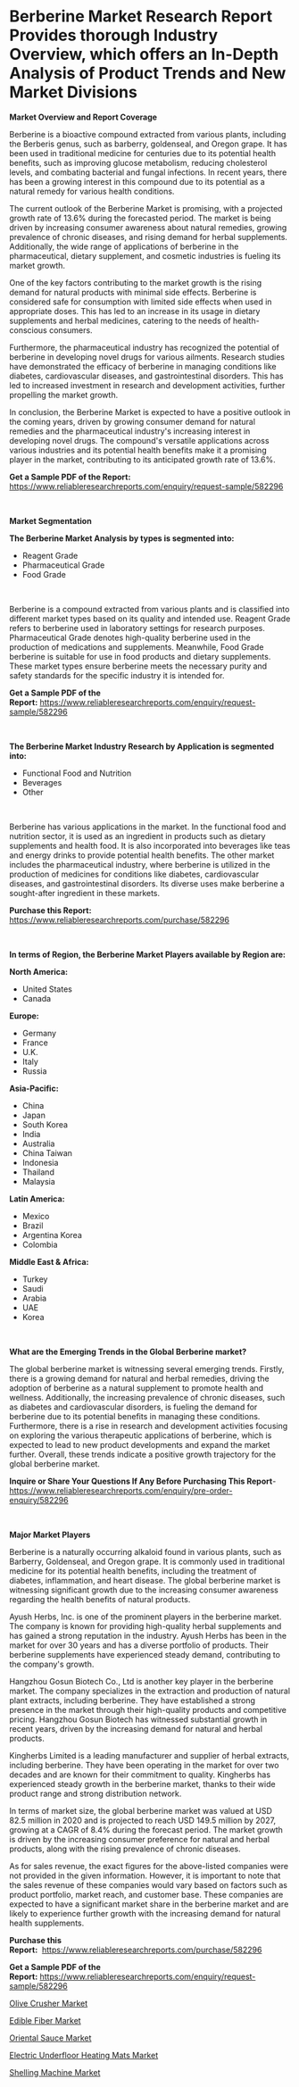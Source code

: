 <p><h1>Berberine Market Research Report Provides thorough Industry Overview, which offers an In-Depth Analysis of Product Trends and New Market Divisions</h1></p><p><strong>Market Overview and Report Coverage</strong></p>
<p><p>Berberine is a bioactive compound extracted from various plants, including the Berberis genus, such as barberry, goldenseal, and Oregon grape. It has been used in traditional medicine for centuries due to its potential health benefits, such as improving glucose metabolism, reducing cholesterol levels, and combating bacterial and fungal infections. In recent years, there has been a growing interest in this compound due to its potential as a natural remedy for various health conditions.</p><p>The current outlook of the Berberine Market is promising, with a projected growth rate of 13.6% during the forecasted period. The market is being driven by increasing consumer awareness about natural remedies, growing prevalence of chronic diseases, and rising demand for herbal supplements. Additionally, the wide range of applications of berberine in the pharmaceutical, dietary supplement, and cosmetic industries is fueling its market growth.</p><p>One of the key factors contributing to the market growth is the rising demand for natural products with minimal side effects. Berberine is considered safe for consumption with limited side effects when used in appropriate doses. This has led to an increase in its usage in dietary supplements and herbal medicines, catering to the needs of health-conscious consumers.</p><p>Furthermore, the pharmaceutical industry has recognized the potential of berberine in developing novel drugs for various ailments. Research studies have demonstrated the efficacy of berberine in managing conditions like diabetes, cardiovascular diseases, and gastrointestinal disorders. This has led to increased investment in research and development activities, further propelling the market growth.</p><p>In conclusion, the Berberine Market is expected to have a positive outlook in the coming years, driven by growing consumer demand for natural remedies and the pharmaceutical industry's increasing interest in developing novel drugs. The compound's versatile applications across various industries and its potential health benefits make it a promising player in the market, contributing to its anticipated growth rate of 13.6%.</p></p>
<p><strong>Get a Sample PDF of the Report:</strong> <a href="https://www.reliableresearchreports.com/enquiry/request-sample/582296">https://www.reliableresearchreports.com/enquiry/request-sample/582296</a></p>
<p>&nbsp;</p>
<p><strong>Market Segmentation</strong></p>
<p><strong>The Berberine Market Analysis by types is segmented into:</strong></p>
<p><ul><li>Reagent Grade</li><li>Pharmaceutical Grade</li><li>Food Grade</li></ul></p>
<p>&nbsp;</p>
<p><p>Berberine is a compound extracted from various plants and is classified into different market types based on its quality and intended use. Reagent Grade refers to berberine used in laboratory settings for research purposes. Pharmaceutical Grade denotes high-quality berberine used in the production of medications and supplements. Meanwhile, Food Grade berberine is suitable for use in food products and dietary supplements. These market types ensure berberine meets the necessary purity and safety standards for the specific industry it is intended for.</p></p>
<p><strong>Get a Sample PDF of the Report:</strong>&nbsp;<a href="https://www.reliableresearchreports.com/enquiry/request-sample/582296">https://www.reliableresearchreports.com/enquiry/request-sample/582296</a></p>
<p>&nbsp;</p>
<p><strong>The Berberine Market Industry Research by Application is segmented into:</strong></p>
<p><ul><li>Functional Food and Nutrition</li><li>Beverages</li><li>Other</li></ul></p>
<p>&nbsp;</p>
<p><p>Berberine has various applications in the market. In the functional food and nutrition sector, it is used as an ingredient in products such as dietary supplements and health food. It is also incorporated into beverages like teas and energy drinks to provide potential health benefits. The other market includes the pharmaceutical industry, where berberine is utilized in the production of medicines for conditions like diabetes, cardiovascular diseases, and gastrointestinal disorders. Its diverse uses make berberine a sought-after ingredient in these markets.</p></p>
<p><strong>Purchase this Report:</strong>&nbsp; <a href="https://www.reliableresearchreports.com/purchase/582296">https://www.reliableresearchreports.com/purchase/582296</a></p>
<p>&nbsp;</p>
<p><strong>In terms of Region, the Berberine Market Players available by Region are:</strong></p>
<p>
    <p> <strong> North America: </strong>
        <ul>
            <li>United States</li>
            <li>Canada</li>
        </ul>
        </p> 
    <p> <strong> Europe: </strong>
        <ul>
            <li>Germany</li>
            <li>France</li>
            <li>U.K.</li>
            <li>Italy</li>
            <li>Russia</li>
        </ul>
        </p> 
    <p> <strong> Asia-Pacific: </strong>
        <ul>
            <li>China</li>
            <li>Japan</li>
            <li>South Korea</li>
            <li>India</li>
            <li>Australia</li>
            <li>China Taiwan</li>
            <li>Indonesia</li>
            <li>Thailand</li>
            <li>Malaysia</li>
        </ul>
        </p> 
    <p> <strong> Latin America: </strong>
        <ul>
            <li>Mexico</li>
            <li>Brazil</li>
            <li>Argentina Korea</li>
            <li>Colombia</li>
        </ul>
        </p> 
    <p> <strong> Middle East & Africa: </strong>
        <ul>
            <li>Turkey</li>
            <li>Saudi</li>
            <li>Arabia</li>
            <li>UAE</li>
            <li>Korea</li>
        </ul>
    </p>
    </p>
<p>&nbsp;</p>
<p><strong>What are the Emerging Trends in the Global Berberine market?</strong></p>
<p><p>The global berberine market is witnessing several emerging trends. Firstly, there is a growing demand for natural and herbal remedies, driving the adoption of berberine as a natural supplement to promote health and wellness. Additionally, the increasing prevalence of chronic diseases, such as diabetes and cardiovascular disorders, is fueling the demand for berberine due to its potential benefits in managing these conditions. Furthermore, there is a rise in research and development activities focusing on exploring the various therapeutic applications of berberine, which is expected to lead to new product developments and expand the market further. Overall, these trends indicate a positive growth trajectory for the global berberine market.</p></p>
<p><strong>Inquire or Share Your Questions If Any Before Purchasing This Report</strong>- <a href="https://www.reliableresearchreports.com/enquiry/pre-order-enquiry/582296">https://www.reliableresearchreports.com/enquiry/pre-order-enquiry/582296</a></p>
<p>&nbsp;</p>
<p><strong>Major Market Players</strong></p>
<p><p>Berberine is a naturally occurring alkaloid found in various plants, such as Barberry, Goldenseal, and Oregon grape. It is commonly used in traditional medicine for its potential health benefits, including the treatment of diabetes, inflammation, and heart disease. The global berberine market is witnessing significant growth due to the increasing consumer awareness regarding the health benefits of natural products.</p><p>Ayush Herbs, Inc. is one of the prominent players in the berberine market. The company is known for providing high-quality herbal supplements and has gained a strong reputation in the industry. Ayush Herbs has been in the market for over 30 years and has a diverse portfolio of products. Their berberine supplements have experienced steady demand, contributing to the company's growth.</p><p>Hangzhou Gosun Biotech Co., Ltd is another key player in the berberine market. The company specializes in the extraction and production of natural plant extracts, including berberine. They have established a strong presence in the market through their high-quality products and competitive pricing. Hangzhou Gosun Biotech has witnessed substantial growth in recent years, driven by the increasing demand for natural and herbal products.</p><p>Kingherbs Limited is a leading manufacturer and supplier of herbal extracts, including berberine. They have been operating in the market for over two decades and are known for their commitment to quality. Kingherbs has experienced steady growth in the berberine market, thanks to their wide product range and strong distribution network.</p><p>In terms of market size, the global berberine market was valued at USD 82.5 million in 2020 and is projected to reach USD 149.5 million by 2027, growing at a CAGR of 8.4% during the forecast period. The market growth is driven by the increasing consumer preference for natural and herbal products, along with the rising prevalence of chronic diseases.</p><p>As for sales revenue, the exact figures for the above-listed companies were not provided in the given information. However, it is important to note that the sales revenue of these companies would vary based on factors such as product portfolio, market reach, and customer base. These companies are expected to have a significant market share in the berberine market and are likely to experience further growth with the increasing demand for natural health supplements.</p></p>
<p><strong>Purchase this Report:</strong>&nbsp;&nbsp;<a href="https://www.reliableresearchreports.com/purchase/582296">https://www.reliableresearchreports.com/purchase/582296</a></p>
<p></p>
<p><strong>Get a Sample PDF of the Report:</strong>&nbsp;<a href="https://www.reliableresearchreports.com/enquiry/request-sample/582296">https://www.reliableresearchreports.com/enquiry/request-sample/582296</a></p>
<p><p><a href="https://www.linkedin.com/pulse/olive-crusher-market-research-report-provides-thorough-industry-xqt2e/">Olive Crusher Market</a></p><p><a href="https://medium.com/@adiroy75486/edible-fiber-market-size-growth-forecast-2023-2030-012026ba0782">Edible Fiber Market</a></p><p><a href="https://medium.com/@azadyoi012547/oriental-sauce-market-size-growth-forecast-2023-2030-484458a43f73">Oriental Sauce Market</a></p><p><a href="https://github.com/abdelrhmankishk22/Market-Research-Report-List-1/blob/main/electric-underfloor-heating-mats-market.md">Electric Underfloor Heating Mats Market</a></p><p><a href="https://www.linkedin.com/pulse/shelling-machine-market-size-growth-forecast-from-2023--dlyge/">Shelling Machine Market</a></p></p>